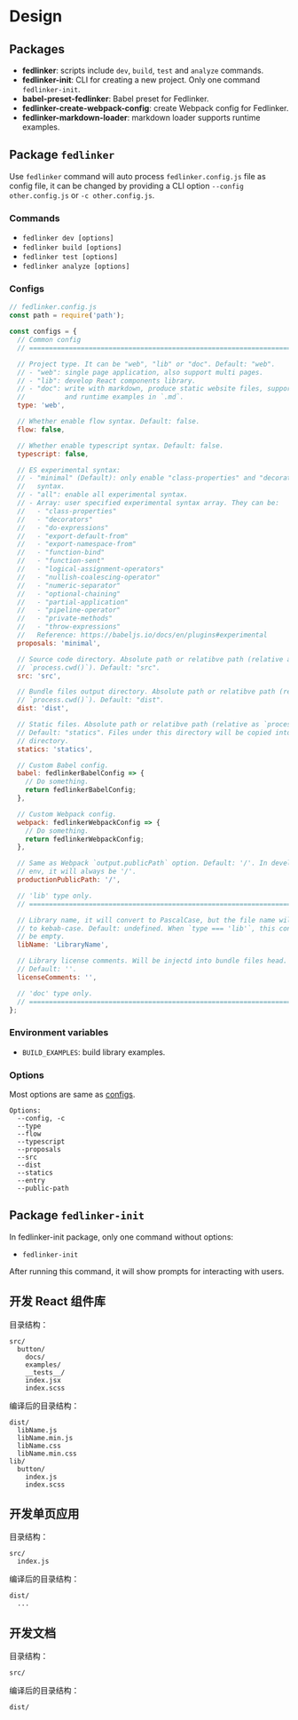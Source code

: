 # Design

## Packages

- **fedlinker**: scripts include `dev`, `build`, `test` and `analyze` commands.
- **fedlinker-init**: CLI for creating a new project. Only one command `fedlinker-init`.
- **babel-preset-fedlinker**: Babel preset for Fedlinker.
- **fedlinker-create-webpack-config**: create Webpack config for Fedlinker.
- **fedlinker-markdown-loader**: markdown loader supports runtime examples.

## Package `fedlinker`

Use `fedlinker` command will auto process `fedlinker.config.js` file as config file, it can be changed by providing a CLI option `--config other.config.js` or `-c other.config.js`.

### Commands

- `fedlinker dev [options]`
- `fedlinker build [options]`
- `fedlinker test [options]`
- `fedlinker analyze [options]`

### Configs

```js
// fedlinker.config.js
const path = require('path');

const configs = {
  // Common config
  // ===========================================================================

  // Project type. It can be "web", "lib" or "doc". Default: "web".
  // - "web": single page application, also support multi pages.
  // - "lib": develop React components library.
  // - "doc": write with markdown, produce static website files, support `.mdx`
  //          and runtime examples in `.md`.
  type: 'web',

  // Whether enable flow syntax. Default: false.
  flow: false,

  // Whether enable typescript syntax. Default: false.
  typescript: false,

  // ES experimental syntax:
  // - "minimal" (Default): only enable "class-properties" and "decorators"
  //   syntax.
  // - "all": enable all experimental syntax.
  // - Array: user specified experimental syntax array. They can be:
  //   - "class-properties"
  //   - "decorators"
  //   - "do-expressions"
  //   - "export-default-from"
  //   - "export-namespace-from"
  //   - "function-bind"
  //   - "function-sent"
  //   - "logical-assignment-operators"
  //   - "nullish-coalescing-operator"
  //   - "numeric-separator"
  //   - "optional-chaining"
  //   - "partial-application"
  //   - "pipeline-operator"
  //   - "private-methods"
  //   - "throw-expressions"
  //   Reference: https://babeljs.io/docs/en/plugins#experimental
  proposals: 'minimal',

  // Source code directory. Absolute path or relatibve path (relative as
  // `process.cwd()`). Default: "src".
  src: 'src',

  // Bundle files output directory. Absolute path or relatibve path (relative as
  // `process.cwd()`). Default: "dist".
  dist: 'dist',

  // Static files. Absolute path or relatibve path (relative as `process.cwd()`).
  // Default: "statics". Files under this directory will be copied into `dist`
  // directory.
  statics: 'statics',

  // Custom Babel config.
  babel: fedlinkerBabelConfig => {
    // Do something.
    return fedlinkerBabelConfig;
  },

  // Custom Webpack config.
  webpack: fedlinkerWebpackConfig => {
    // Do something.
    return fedlinkerWebpackConfig;
  },

  // Same as Webpack `output.publicPath` option. Default: '/'. In development
  // env, it will always be '/'.
  productionPublicPath: '/',

  // 'lib' type only.
  // ===========================================================================

  // Library name, it will convert to PascalCase, but the file name will convert
  // to kebab-case. Default: undefined. When `type === 'lib'`, this config can't
  // be empty.
  libName: 'LibraryName',

  // Library license comments. Will be injectd into bundle files head.
  // Default: ''.
  licenseComments: '',

  // 'doc' type only.
  // ===========================================================================
};
```

### Environment variables

- `BUILD_EXAMPLES`: build library examples.

### Options

Most options are same as [configs](#configs).

```shell
Options:
  --config, -c
  --type
  --flow
  --typescript
  --proposals
  --src
  --dist
  --statics
  --entry
  --public-path
```

## Package `fedlinker-init`

In fedlinker-init package, only one command without options:

- `fedlinker-init`

After running this command, it will show prompts for interacting with users.

## 开发 React 组件库

目录结构：

```
src/
  button/
    docs/
    examples/
    __tests__/
    index.jsx
    index.scss
```

编译后的目录结构：

```
dist/
  libName.js
  libName.min.js
  libName.css
  libName.min.css
lib/
  button/
    index.js
    index.scss
```

## 开发单页应用

目录结构：

```
src/
  index.js
```

编译后的目录结构：

```
dist/
  ...
```

## 开发文档

目录结构：

```
src/
```

编译后的目录结构：

```
dist/
```
